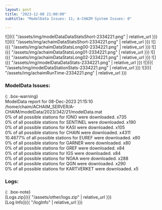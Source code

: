 ```yaml
---
layout: post
title: "2023-12-08 21:00:00"
subtitle: "ModelData Issues: 11; A-CHAIM System Issues: 0"

---
```


![]({{ "/assets/img/modelDataDataStatsShort-2334221.png" | relative_url }})
![]({{ "/assets/img/achaimDataStatsShort-2334221.png" | relative_url }})
![]({{ "/assets/img/achaimDataStatsLong00-2334221.png" | relative_url }})
![]({{ "/assets/img/achaimDataStatsLong01-2334221.png" | relative_url }})
![]({{ "/assets/img/achaimDataStatsLong02-2334221.png" | relative_url }})
![]({{ "/assets/img/modelDataDataStats-2334221.png" | relative_url }})
![]({{ "/assets/img/modelDataStationStats-2334221.png" | relative_url }})
![]({{ "/assets/img/achaimRunTime-2334221.png" | relative_url }})


### ModelData Issues:  
  
{: .box-warning}  
 ModelData report for 08-Dec-2023 21:15:10   
 /home/chaim/ACHAIM_SERVER/A-CHAIM/modelData/2023/342/21/modelData.mat   
 0% of all possible stations for IONO were downloaded. x735   
 0% of all possible stations for SENTINEL were downloaded. x190   
 0% of all possible stations for KASI were downloaded. x105   
 0% of all possible stations for CHAIN were downloaded. x4311   
 10.4677% of all possible stations for EUREF were downloaded. x80   
 0% of all possible stations for GARNER were downloaded. x80   
 0% of all possible stations for GREF were downloaded. x84   
 0% of all possible stations for IGS were downloaded. x84   
 0% of all possible stations for NOAA were downloaded. x288   
 0% of all possible stations for QGN were downloaded. x290   
 0% of all possible stations for KARTVERKET were downloaded. x5   
  


### Logs:  
  
{: .box-note}  
[Logs.zip]({{ "/assets/other/logs.zip" | relative_url }})  
[Log Info]({{ "/logInfo" | relative_url }})  
